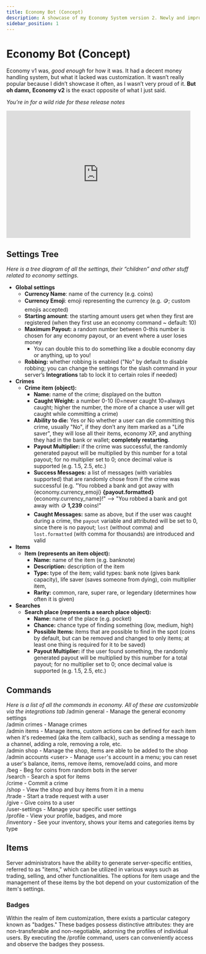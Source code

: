```yaml
---
title: Economy Bot (Concept)
description: A showcase of my Economy System version 2. Newly and improved customization and economy handler.
sidebar_position: 1
---
```

# Economy Bot (Concept)
Economy v1 was, *good enough* for how it was. It had a decent money handling system, but what it lacked was customization. It wasn’t really popular because I didn’t showcase it often, as I wasn’t very proud of it. **But oh damn,** __Economy v2__ is the exact opposite of what I just said. 

*You’re in for a wild ride for these release notes*
<iframe src="https://giphy.com/embed/PUBxelwT57jsQ" width="480" height="332" frameBorder="0" class="giphy-embed" allowFullScreen></iframe>

## Settings Tree
*Here is a tree diagram of all the settings, their “children” and other stuff related to economy settings.*
- **Global settings**
  - **Currency Name**: name of the currency (e.g. coins)
  - **Currency Emoji**: emoji representing the currency (e.g. :coin:; custom emojis accepted)
  - **Starting amount**: the starting amount users get when they first are registered (when they first use an economy command ~ default: 10)
  - **Maximum Payout:** a random number between 0-this number is chosen for any economy payout, or an event where a user loses money
    - You can double this to do something like a double economy day or anything, up to you!
  - **Robbing:** whether robbing is enabled ("No" by default to disable robbing; you can change the settings for the slash command in your server’s **Integrations** tab to lock it to certain roles if needed)
- **Crimes**
  - **Crime item (object):**
    - **Name:** name of the crime; displayed on the button
    - **Caught Weight:** a number 0-10 (0=never caught 10=always caught; higher the number, the more of a chance a user will get caught while committing a crime)
    - **Ability to die:** Yes or No whether a user can die committing this crime, usually "No", if they don’t any item marked as a "Life saver", they will lose all their items, economy XP, and anything they had in the bank or wallet; **completely restarting**. 
    - **Payout Multiplier:** if the crime was successful, the randomly generated payout will be multiplied by this number for a total payout; for no multiplier set to 0; once decimal value is supported (e.g. 1.5, 2.5, etc.)
    - **Success Messages:** a list of messages (with variables supported) that are randomly chose from if the crime was successful (e.g. "You robbed a bank and got away with {economy.currency_emoji} **{payout.formatted}** {economy.currency_name}!" —> "You robbed a bank and got away with :coin: **1,239** coins!"
    - **Caught Messages:** same as above, but if the user was caught during a crime, the `payout` variable and attributed will be set to 0, since there is no payout; `lost` (without comma) and `lost.formatted` (with comma for thousands) are introduced and valid
- **Items**
  - **Item (represents an item object):**
    - **Name:** name of the item (e.g. banknote)
    - **Description:** description of the item
    - **Type:** type of the item; valid types: bank note (gives bank capacity), life saver (saves someone from dying), coin multiplier item, 
    - **Rarity:** common, rare, super rare, or legendary (determines how often it is given)
- **Searches**
  - **Search place (represents a search place object):**
    - **Name:** name of the place (e.g. pocket)
    - **Chance:** chance type of finding something (low, medium, high)
    - **Possible Items:** items that are possible to find in the spot (coins by default, but can be removed and changed to only items; at least one thing is required for it to be saved)
    - **Payout Multiplier:** if the user found something, the randomly generated payout will be multiplied by this number for a total payout; for no multiplier set to 0; once decimal value is supported (e.g. 1.5, 2.5, etc.)

## Commands
*Here is a list of all the commands in economy. All of these are customizable via the integrations tab*
<mention>/admin general</mention> - Manage the general economy settings
<br/>
<mention>/admin crimes</mention> - Manage crimes
<br/>
<mention>/admin items</mention> - Manage items, custom actions can be defined for each item when it's redeemed (aka the item callback), such as sending a message to a channel, adding a role, removing a role, etc.
<br/>
<mention>/admin shop</mention> - Manage the shop, items are able to be added to the shop
<br/>
<mention>/admin accounts &lt;user&gt;</mention> - Manage <code>user</code>'s account in a menu; you can reset a user's balance, items, remove items, remove/add coins, and more
<br/>
<mention>/beg</mention> - Beg for coins from random bots in the server
<br/>
<mention>/search</mention> - Search a spot for items
<br/>
<mention>/crime</mention> - Commit a crime
<br/>
<mention>/shop</mention> - View the shop and buy items from it in a menu
<br/>
<mention>/trade</mention> - Start a trade request with a user
<br/>
<mention>/give</mention> - Give coins to a user
<br/>
<mention>/user-settings</mention> - Manage your specific user settings
<br/>
<mention>/profile</mention> - View your profile, badges, and more
<br/>
<mention>/inventory</mention> - See your inventory, shows your items and categories items by type

## Items
Server administrators have the ability to generate server-specific entities, referred to as "items," which can be utilized in various ways such as trading, selling, and other functionalities. The options for item usage and the management of these items by the bot depend on your customization of the item's settings.


### Badges
Within the realm of item customization, there exists a particular category known as "badges." These badges possess distinctive attributes: they are non-transferable and non-negotiable, adorning the profiles of individual users. By executing the <mention>/profile</mention> command, users can conveniently access and observe the badges they possess.